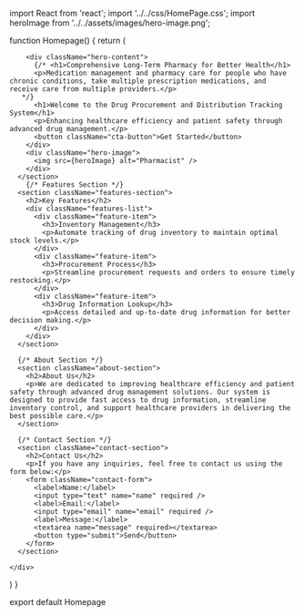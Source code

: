 import React from 'react';
import '../../css/HomePage.css';
import heroImage from '../../assets/images/hero-image.png';



function Homepage() {
  return (
    <div className="homepage">
      <section className="hero-section">
        
        <div className="hero-content">
          {/* <h1>Comprehensive Long-Term Pharmacy for Better Health</h1>
          <p>Medication management and pharmacy care for people who have chronic conditions, take multiple prescription medications, and receive care from multiple providers.</p>
       */}
          <h1>Welcome to the Drug Procurement and Distribution Tracking System</h1>
          <p>Enhancing healthcare efficiency and patient safety through advanced drug management.</p>
          <button className="cta-button">Get Started</button>
        </div>
        <div className="hero-image">
          <img src={heroImage} alt="Pharmacist" />
        </div>
      </section>
        {/* Features Section */}
      <section className="features-section">
        <h2>Key Features</h2>
        <div className="features-list">
          <div className="feature-item">
            <h3>Inventory Management</h3>
            <p>Automate tracking of drug inventory to maintain optimal stock levels.</p>
          </div>
          <div className="feature-item">
            <h3>Procurement Process</h3>
            <p>Streamline procurement requests and orders to ensure timely restocking.</p>
          </div>
          <div className="feature-item">
            <h3>Drug Information Lookup</h3>
            <p>Access detailed and up-to-date drug information for better decision making.</p>
          </div>
        </div>
      </section>

      {/* About Section */}
      <section className="about-section">
        <h2>About Us</h2>
        <p>We are dedicated to improving healthcare efficiency and patient safety through advanced drug management solutions. Our system is designed to provide fast access to drug information, streamline inventory control, and support healthcare providers in delivering the best possible care.</p>
      </section>

      {/* Contact Section */}
      <section className="contact-section">
        <h2>Contact Us</h2>
        <p>If you have any inquiries, feel free to contact us using the form below:</p>
        <form className="contact-form">
          <label>Name:</label>
          <input type="text" name="name" required />
          <label>Email:</label>
          <input type="email" name="email" required />
          <label>Message:</label>
          <textarea name="message" required></textarea>
          <button type="submit">Send</button>
        </form>
      </section>
      
    </div>
  )
}

export default Homepage

